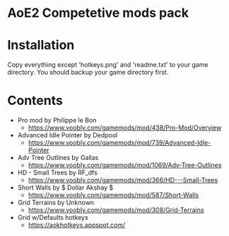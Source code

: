 # AoE2 Competetive mods pack

# Installation
Copy everything except 'hotkeys.png' and 'readme.txt' to your game directory. You should backup your game directory first.

# Contents
 - Pro mod by Philippe le Bon
   -	https://www.voobly.com/gamemods/mod/438/Pro-Mod/Overview
 - Advanced Idle Pointer by Dedpool
   -	https://www.voobly.com/gamemods/mod/739/Advanced-Idle-Pointer
 - Adv Tree Outlines by Gallas
   -	https://www.voobly.com/gamemods/mod/1069/Adv-Tree-Outlines
 - HD - Small Trees by RF_dfs
   -	https://www.voobly.com/gamemods/mod/366/HD---Small-Trees
 - Short Walls by $ Dollar Akshay $
   -	https://www.voobly.com/gamemods/mod/587/Short-Walls
 - Grid Terrains by Unknown
   - https://www.voobly.com/gamemods/mod/308/Grid-Terrains
 - Grid w/Defaults hotkeys
   - https://aokhotkeys.appspot.com/
